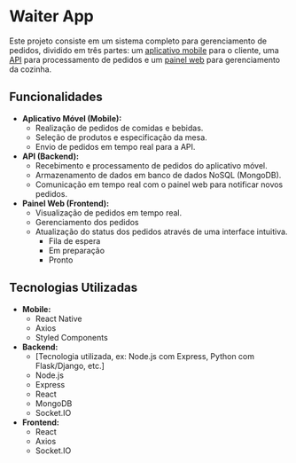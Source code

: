 # Waiter App

Este projeto consiste em um sistema completo para gerenciamento de pedidos, dividido em três partes: um [aplicativo mobile](https://github.com/ribeiro-dev/waiter-app-mobile) para o cliente, uma [API](https://github.com/ribeiro-dev/waiter-app-api) para processamento de pedidos e um [painel web](https://github.com/ribeiro-dev/waiter-app-fe) para gerenciamento da cozinha.

## Funcionalidades

* **Aplicativo Móvel (Mobile):**
    * Realização de pedidos de comidas e bebidas.
    * Seleção de produtos e especificação da mesa.
    * Envio de pedidos em tempo real para a API.
* **API (Backend):**
    * Recebimento e processamento de pedidos do aplicativo móvel.
    * Armazenamento de dados em banco de dados NoSQL (MongoDB).
    * Comunicação em tempo real com o painel web para notificar novos pedidos.
* **Painel Web (Frontend):**
    * Visualização de pedidos em tempo real.
    * Gerenciamento dos pedidos
    * Atualização do status dos pedidos através de uma interface intuitiva.
        * Fila de espera
        * Em preparação
        * Pronto

## Tecnologias Utilizadas

* **Mobile:**
    * React Native
    * Axios
    * Styled Components
* **Backend:**
    * [Tecnologia utilizada, ex: Node.js com Express, Python com Flask/Django, etc.]
    * Node.js
    * Express
    * React
    * MongoDB
    * Socket.IO
* **Frontend:**
    * React
    * Axios
    * Socket.IO

